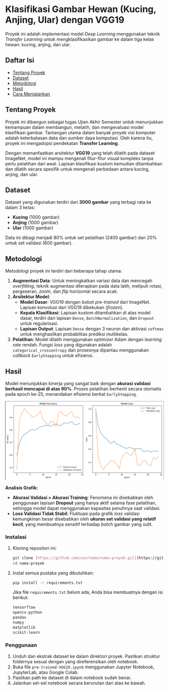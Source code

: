 # Klasifikasi Gambar Hewan (Kucing, Anjing, Ular) dengan VGG19

Proyek ini adalah implementasi model *Deep Learning* menggunakan teknik *Transfer Learning* untuk mengklasifikasikan gambar ke dalam tiga kelas hewan: kucing, anjing, dan ular.

## Daftar Isi
- [Tentang Proyek](#tentang-proyek)
- [Dataset](#dataset)
- [Metodologi](#metodologi)
- [Hasil](#hasil)
- [Cara Menjalankan](#cara-menjalankan)


## Tentang Proyek

Proyek ini dibangun sebagai tugas Ujian Akhir Semester untuk menunjukkan kemampuan dalam membangun, melatih, dan mengevaluasi model klasifikasi gambar. Tantangan utama dalam banyak proyek visi komputer adalah keterbatasan data dan sumber daya komputasi. Oleh karena itu, proyek ini mengadopsi pendekatan **Transfer Learning**.

Dengan memanfaatkan arsitektur **VGG19** yang telah dilatih pada dataset ImageNet, model ini mampu mengenali fitur-fitur visual kompleks tanpa perlu pelatihan dari awal. Lapisan klasifikasi kustom kemudian ditambahkan dan dilatih secara spesifik untuk mengenali perbedaan antara kucing, anjing, dan ular.

## Dataset

Dataset yang digunakan terdiri dari **3000 gambar** yang terbagi rata ke dalam 3 kelas:
- **Kucing** (1000 gambar)
- **Anjing** (1000 gambar)
- **Ular** (1000 gambar)

Data ini dibagi menjadi 80% untuk set pelatihan (2400 gambar) dan 20% untuk set validasi (600 gambar).

## Metodologi

Metodologi proyek ini terdiri dari beberapa tahap utama:

1.  **Augmentasi Data**: Untuk meningkatkan variasi data dan mencegah *overfitting*, teknik augmentasi diterapkan pada data latih, meliputi rotasi, pergeseran, *zoom*, dan *flip* horizontal secara acak.
2.  **Arsitektur Model**:
    * **Model Dasar**: VGG19 dengan bobot *pre-trained* dari ImageNet. Lapisan konvolusi dari VGG19 dibekukan (*frozen*).
    * **Kepala Klasifikasi**: Lapisan kustom ditambahkan di atas model dasar, terdiri dari lapisan `Dense`, `BatchNormalization`, dan `Dropout` untuk regularisasi.
    * **Lapisan Output**: Lapisan `Dense` dengan 3 neuron dan aktivasi `softmax` untuk menghasilkan probabilitas prediksi multikelas.
3.  **Pelatihan**: Model dilatih menggunakan *optimizer* Adam dengan *learning rate* rendah. Fungsi *loss* yang digunakan adalah `categorical_crossentropy` dan prosesnya dipantau menggunakan *callback* `EarlyStopping` untuk efisiensi.

## Hasil

Model menunjukkan kinerja yang sangat baik dengan **akurasi validasi berhasil mencapai di atas 90%**. Proses pelatihan berhenti secara otomatis pada epoch ke-25, menandakan efisiensi berkat `EarlyStopping`.

![Grafik Hasil Pelatihan](./images/hasil_training.png)

**Analisis Grafik:**
- **Akurasi Validasi > Akurasi Training**: Fenomena ini disebabkan oleh penggunaan lapisan **Dropout** yang hanya aktif selama fase pelatihan, sehingga model dapat menggunakan kapasitas penuhnya saat validasi.
- **Loss Validasi Tidak Stabil**: Fluktuasi pada grafik *loss* validasi kemungkinan besar disebabkan oleh **ukuran set validasi yang relatif kecil**, yang membuatnya sensitif terhadap *batch* gambar yang sulit.

### Instalasi

1.  Kloning repositori ini:
    ```sh
    git clone [https://github.com/username/nama-proyek.git](https://github.com/ghulambelajar/submission-ml2.git)
    cd nama-proyek
    ```
2.  Instal semua pustaka yang dibutuhkan:
    ```sh
    pip install -r requirements.txt
    ```
    Jika file `requirements.txt` belum ada, Anda bisa membuatnya dengan isi berikut:
    ```
    tensorflow
    opencv-python
    pandas
    numpy
    matplotlib
    scikit-learn
    ```

### Penggunaan

1.  Unduh dan ekstrak dataset ke dalam direktori proyek. Pastikan struktur foldernya sesuai dengan yang direferensikan oleh notebook.
2.  Buka file `pre-trained-VGG19.ipynb` menggunakan Jupyter Notebook, JupyterLab, atau Google Colab.
3.  Pastikan path ke dataset di dalam notebook sudah benar.
4.  Jalankan sel-sel notebook secara berurutan dari atas ke bawah.


